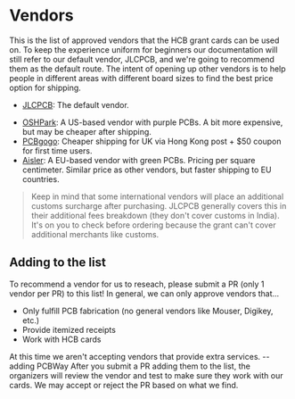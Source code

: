# Vendors

This is the list of approved vendors that the HCB grant cards can be used on. To keep the experience uniform for beginners our documentation will still refer to our default vendor, JLCPCB, and we're going to recommend them as the default route. The intent of opening up other vendors is to help people in different areas with different board sizes to find the best price option for shipping.

- [JLCPCB](https://jlcpcb.com/): The default vendor.
<!-- add more under this line to suggest a new vendor after reading the directions -->
- [OSHPark](https://oshpark.com/): A US-based vendor with purple PCBs. A bit more expensive, but may be cheaper after shipping.
- [PCBgogo](https://www.pcbgogo.com): Cheaper shipping for UK via Hong Kong post + $50 coupon for first time users.
- [Aisler](https://aisler.net): A EU-based vendor with green PCBs. Pricing per square centimeter. Similar price as other vendors, but faster shipping to EU countries.

> Keep in mind that some international vendors will place an additional customs surcharge after purchasing. JLCPCB generally covers this in their additional fees breakdown (they don't cover customs in India). It's on you to check before ordering because the grant can't cover additional merchants like customs.

## Adding to the list

To recommend a vendor for us to reseach, please submit a PR (only 1 vendor per PR) to this list! In general, we can only approve vendors that...

- Only fulfill PCB fabrication (no general vendors like Mouser, Digikey, etc.)
- Provide itemized receipts
- Work with HCB cards

At this time we aren't accepting vendors that provide extra services.
-- adding PCBWay
After you submit a PR adding them to the list, the organizers will review the vendor and test to make sure they work with our cards. We may accept or reject the PR based on what we find.
